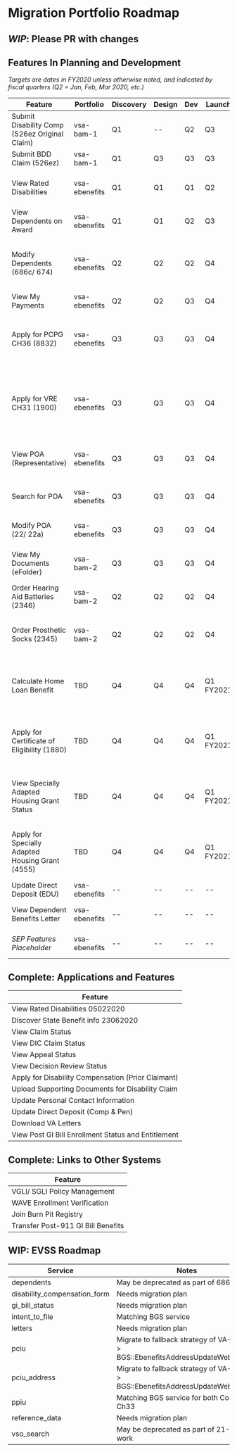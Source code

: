 # Migration Portfolio Roadmap

## _WIP_: Please PR with changes

## Features In Planning and Development

_Targets are dates in FY2020 unless otherwise noted, and indicated by fiscal quarters (Q2 = Jan, Feb, Mar 2020, etc.)_

| Feature                                             | Portfolio     | Discovery | Design    | Dev       | Launch    | Notes 
| --------------------------------------------------- | ------------- | --------- | --------- | --------- | --------- | -----
| Submit Disability Comp (526ez Original Claim)       | vsa-bam-1     | Q1        | --        | Q2        | Q3        | **(COMPELETE 07072020)**
| Submit BDD Claim (526ez)                            | vsa-bam-1     | Q1        | Q3        | Q3        | Q3        | 
| View Rated Disabilities                             | vsa-ebenefits | Q1        | Q1        | Q1        | Q2        | **(COMPELETE 05022020)**; redev to BGS Q4
| View Dependents on Award                            | vsa-ebenefits | Q1        | Q1        | Q2        | Q3        | Launch with Modify
| Modify Dependents (686c/ 674)                       | vsa-ebenefits | Q2        | Q2        | Q2        | Q4        | New dev on full 2018 686c (EBN using 2014 686c), BGS integration
| View My Payments                                    | vsa-ebenefits | Q2        | Q2        | Q3        | Q4        | BGS integration
| Apply for PCPG CH36 (8832)                          | vsa-ebenefits | Q3        | Q3        | Q3        | Q4        | Submit to Central Mail; project Oct 1 2020 launch for program alignment
| Apply for VRE CH31 (1900)                           | vsa-ebenefits | Q3        | Q3        | Q3        | Q4        | New VRE (CMS) integration required; project Nov 2020 launch for program alignment
| View POA (Representative)                           | vsa-ebenefits | Q3        | Q3        | Q3        | Q4        | Lighthouse integration (BGS), launch with Modify
| Search for POA                                      | vsa-ebenefits | Q3        | Q3        | Q3        | Q4        | OGC System integration, launch with Modify
| Modify POA (22/ 22a)                                | vsa-ebenefits | Q3        | Q3        | Q3        | Q4        | Lighthouse integration (BGS)
| View My Documents (eFolder)                         | vsa-bam-2     | Q3        | Q3        | Q3        | Q4        | VBMS integration, may parallel DMC effort
| Order Hearing Aid Batteries (2346)                  | vsa-bam-2     | Q2        | Q2        | Q2        | Q4        | **(COMPELETE 07202020)**
| Order Prosthetic Socks (2345)                       | vsa-bam-2     | Q2        | Q2        | Q2        | Q4        | **(COMPELETE 07202020)** Depreceated with launch of Hearing Aids
| Calculate Home Loan Benefit                         | TBD           | Q4        | Q4        | Q4        | Q1 FY2021 | Requires Discovery, possible new LGY integration required
| Apply for Certificate of Eligibility (1880)         | TBD           | Q4        | Q4        | Q4        | Q1 FY2021 | Requires Discovery, possible new LGY integration required
| View Specially Adapted Housing Grant Status         | TBD           | Q4        | Q4        | Q4        | Q1 FY2021 | Requires Discovery, possible new LGY integration required
| Apply for Specially Adapted Housing Grant (4555)    | TBD           | Q4        | Q4        | Q4        | Q1 FY2021 | Requires Discovery, possible new LGY integration required
| Update Direct Deposit (EDU)                         | vsa-ebenefits | --        | --        | --        | --        | BGS Integration
| View Dependent Benefits Letter                      | vsa-ebenefits | --        | --        | --        | --        | Requires Discovery and Documentation
| _SEP Features Placeholder_                          | vsa-ebenefits | --        | --        | --        | --        | Requires Discovery and Documentation


## Complete: Applications and Features

| Feature
| ------
| View Rated Disabilities 05022020
| Discover State Benefit info 23062020
| View Claim Status
| View DIC Claim Status 
| View Appeal Status                         
| View Decision Review Status                    
| Apply for Disability Compensation (Prior Claimant)
| Upload Supporting Documents for Disability Claim
| Update Personal Contact Information 
| Update Direct Deposit (Comp & Pen)
| Download VA Letters
| View Post GI Bill Enrollment Status and Entitlement

## Complete: Links to Other Systems

| Feature
| ------
| VGLI/ SGLI Policy Management
| WAVE Enrollment Verification
| Join Burn Pit Registry
| Transfer Post-911 GI Bill Benefits

## WIP: EVSS Roadmap

| Service                                             | Notes 
| --------------------------------------------------- | -----
| dependents                                          | May be deprecated as part of 686c work
| disability_compensation_form                        | Needs migration plan
| gi_bill_status                                      | Needs migration plan
| intent_to_file                                      | Matching BGS service
| letters                                             | Needs migration plan
| pciu                                                | Migrate to fallback strategy of VA-Profile > BGS::EbenefitsAddressUpdateWebService
| pciu_address                                        | Migrate to fallback strategy of VA-Profile > BGS::EbenefitsAddressUpdateWebService
| ppiu                                                | Matching BGS service for both Comp and Ch33
| reference_data                                      | Needs migration plan
| vso_search                                          | May be deprecated as part of 21-22/a work



